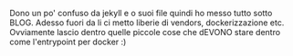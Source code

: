 
Dono un po' confuso da jekyll e o suoi file quindi ho messo tutto sotto BLOG.
Adesso fuori da li ci metto liberie di vendors, dockerizzazione etc. Ovviamente lascio dentro 
quelle piccole cose che dEVONO stare dentro come l'entrypoint per docker :)